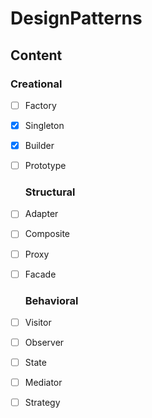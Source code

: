 # DesignPatterns

## Content

### Creational

- [ ] Factory
- [x] Singleton
- [x] Builder
- [ ] Prototype
  
  ### Structural
- [ ] Adapter
- [ ] Composite
- [ ] Proxy
- [ ] Facade
  
  ### Behavioral
- [ ] Visitor
- [ ] Observer
- [ ] State
- [ ] Mediator
- [ ] Strategy
